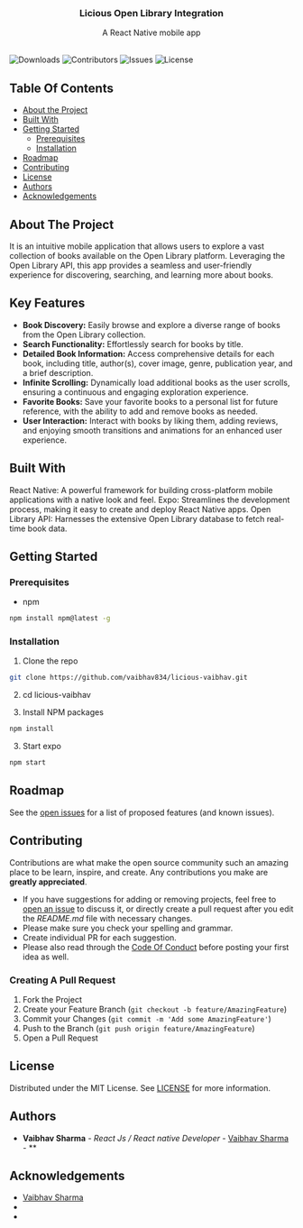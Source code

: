 <br/>
<p align="center">
  <h3 align="center">Licious Open Library Integration</h3>

  <p align="center">
    A React Native mobile app
    <br/>
    <br/>
  </p>
</p>

![Downloads](https://img.shields.io/github/downloads/vaibhav834/licious-vaibhav/total) ![Contributors](https://img.shields.io/github/contributors/vaibhav834/licious-vaibhav?color=dark-green) ![Issues](https://img.shields.io/github/issues/vaibhav834/licious-vaibhav) ![License](https://img.shields.io/github/license/vaibhav834/licious-vaibhav) 

## Table Of Contents

* [About the Project](#about-the-project)
* [Built With](#built-with)
* [Getting Started](#getting-started)
  * [Prerequisites](#prerequisites)
  * [Installation](#installation)
* [Roadmap](#roadmap)
* [Contributing](#contributing)
* [License](#license)
* [Authors](#authors)
* [Acknowledgements](#acknowledgements)

## About The Project


It is an intuitive mobile application that allows users to explore a vast collection of books available on the Open Library platform. Leveraging the Open Library API, this app provides a seamless and user-friendly experience for discovering, searching, and learning more about books.

## Key Features

- **Book Discovery:** Easily browse and explore a diverse range of books from the Open Library collection.
- **Search Functionality:** Effortlessly search for books by title.
- **Detailed Book Information:** Access comprehensive details for each book, including title, author(s), cover image, genre, publication year, and a brief description.
- **Infinite Scrolling:** Dynamically load additional books as the user scrolls, ensuring a continuous and engaging exploration experience.
- **Favorite Books:** Save your favorite books to a personal list for future reference, with the ability to add and remove books as needed.
- **User Interaction:** Interact with books by liking them, adding reviews, and enjoying smooth transitions and animations for an enhanced user experience.

## Built With

React Native: A powerful framework for building cross-platform mobile applications with a native look and feel.
Expo: Streamlines the development process, making it easy to create and deploy React Native apps.
Open Library API: Harnesses the extensive Open Library database to fetch real-time book data.

## Getting Started


### Prerequisites



* npm

```sh
npm install npm@latest -g
```

### Installation


1. Clone the repo

```sh
git clone https://github.com/vaibhav834/licious-vaibhav.git
```
2. cd licious-vaibhav

3. Install NPM packages

```sh
npm install
```
3. Start expo

```sh
npm start
```


## Roadmap

See the [open issues](https://github.com/vaibhav834/licious-vaibhav/issues) for a list of proposed features (and known issues).

## Contributing

Contributions are what make the open source community such an amazing place to be learn, inspire, and create. Any contributions you make are **greatly appreciated**.
* If you have suggestions for adding or removing projects, feel free to [open an issue](https://github.com/vaibhav834/licious-vaibhav/issues/new) to discuss it, or directly create a pull request after you edit the *README.md* file with necessary changes.
* Please make sure you check your spelling and grammar.
* Create individual PR for each suggestion.
* Please also read through the [Code Of Conduct](https://github.com/vaibhav834/licious-vaibhav/blob/main/CODE_OF_CONDUCT.md) before posting your first idea as well.

### Creating A Pull Request

1. Fork the Project
2. Create your Feature Branch (`git checkout -b feature/AmazingFeature`)
3. Commit your Changes (`git commit -m 'Add some AmazingFeature'`)
4. Push to the Branch (`git push origin feature/AmazingFeature`)
5. Open a Pull Request

## License

Distributed under the MIT License. See [LICENSE](https://github.com/vaibhav834/licious-vaibhav/blob/main/LICENSE.md) for more information.

## Authors

* **Vaibhav Sharma** - *React Js / React native Developer* - [Vaibhav Sharma](https://github.com/vaibhav834) - **

## Acknowledgements

* [Vaibhav Sharma](https://github.com/vaibhav834)
* []()
* []()
